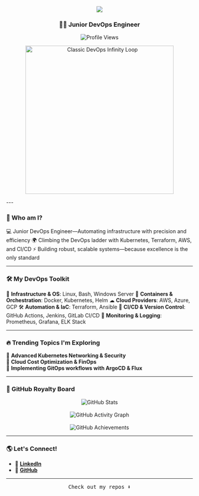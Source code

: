 <h1 align="center">
    <img src="https://readme-typing-svg.herokuapp.com/?font=Dancing+Script&size=50&color=0066FF&background=00000000&center=true&vCenter=true&width=700&height=100&duration=6000&lines=Welcome+to+my+Professional+Space+👨‍💻;Yair+here,+DevOps+Engineer;Building+Reliable+Infrastructure" />
</h1>
</h1><h3 align="center">👨‍💻 Junior DevOps Engineer</h3>
<p align="center">
  <img src="https://hits.seeyoufarm.com/api/count/incr/badge.svg?url=https://github.com/yair-create&count_bg=%23FF69B4&title_bg=%23000000&icon=github.svg&icon_color=%23FFFFFF&title=Visitors&edge_flat=false" alt="Profile Views" />
</p>
<p align="center">
  <img width="400" src="https://miro.medium.com/v2/resize:fit:720/format:webp/1*0mKzT7M4xJzWDJJfF7Omcw.png" alt="Classic DevOps Infinity Loop">
</p>
---

### 💪 Who am I?
💻 Junior DevOps Engineer—Automating infrastructure with precision and efficiency
🌍 Climbing the DevOps ladder with Kubernetes, Terraform, AWS, and CI/CD
⚡ Building robust, scalable systems—because excellence is the only standard

---



### 🛠 My DevOps Toolkit

💅 **Infrastructure & OS**: Linux, Bash, Windows Server 
🐳 **Containers & Orchestration**: Docker, Kubernetes, Helm 
☁ **Cloud Providers**: AWS, Azure, GCP 
🛠 **Automation & IaC**: Terraform, Ansible 
🚀 **CI/CD & Version Control**: GitHub Actions, Jenkins, GitLab CI/CD 
📡 **Monitoring & Logging**: Prometheus, Grafana, ELK Stack 

---

### 🔥 Trending Topics I'm Exploring

🔹 **Advanced Kubernetes Networking & Security**  
🔹 **Cloud Cost Optimization & FinOps**  
🔹 **Implementing GitOps workflows with ArgoCD & Flux**  

---

### 👑 GitHub Royalty Board

<p align="center">
  <img src="https://github-readme-stats.vercel.app/api?username=yair-create&show_icons=true&theme=radical&bg_color=0D1117&title_color=FF1493&text_color=FFFFFF&icon_color=FF69B4&border_color=FF1493&hide_border=false&card_width=500&border_radius=6" alt="GitHub Stats" />
  <br><br>
  <img src="https://github-readme-activity-graph.vercel.app/graph?username=yair-create&bg_color=0D1117&color=FF69B4&line=FF1493&point=FFFFFF&area=true&hide_border=false&border_color=FF1493&radius=4" alt="GitHub Activity Graph" />
  <br><br>
  <img src="https://github-profile-trophy.vercel.app/?username=yair-create&theme=radical&column=6&margin-w=15&margin-h=15&no-bg=false&no-frame=false&rank=SECRET,SSS,SS,S,AAA,AA,A" alt="GitHub Achievements" />
</p>

---

### 🌎 Let's Connect!

- 💼 **[LinkedIn](https://www.linkedin.com/in/yair-create)**  
- 📂 **[GitHub](https://github.com/yair-create)**  

---


<p align="center"><samp>Check out my repos ⬇️</samp></p>
